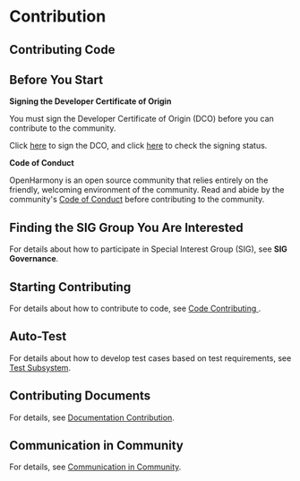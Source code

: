 # Contribution<a name="EN-US_TOPIC_0000001055208082"></a>

## Contributing Code<a name="en-us_topic_0000001053868136_section10170447161315"></a>

## Before You Start<a name="en-us_topic_0000001053868136_section2734837154520"></a>

**Signing the Developer Certificate of Origin**

You must sign the Developer Certificate of Origin (DCO) before you can contribute to the community.

Click [here](https://dco.openharmony.io/sign/Z2l0ZWUlMkZvcGVuX2hhcm1vbnk=) to sign the DCO, and click [here](https://dco.openharmony.io/check-sign-status) to check the signing status.

**Code of Conduct**

OpenHarmony is an open source community that relies entirely on the friendly, welcoming environment of the community. Read and abide by the community's  [Code of Conduct](code-of-conduct.md#EN-US_TOPIC_0000001055368056)  before contributing to the community.

## **Finding the SIG Group You Are Interested**

For details about how to participate in Special Interest Group (SIG), see **SIG Governance**.

## Starting Contributing<a name="en-us_topic_0000001053868136_section184321756134618"></a>

For details about how to contribute to code, see  [Code Contributing ](code-contribution.md).

## Auto-Test

For details about how to develop test cases based on test requirements, see [Test Subsystem](../readme/test.md).

## Contributing Documents<a name="en-us_topic_0000001053868136_section11234185012131"></a>

For details, see  [Documentation Contribution](documentation-contribution.md).

## Communication in Community<a name="en-us_topic_0000001053868136_section98614457153"></a>

For details, see  [Communication in Community](communication-in-community.md#EN-US_TOPIC_0000001054608107).

